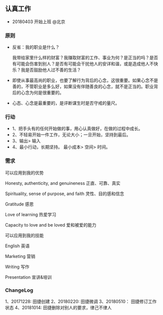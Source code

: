 ## 认真工作

- 20180403 开始上班 @北京 

### 原则

- 反省：我的职业是什么？

  我带给家里什么样的财富？我赚取财富的工作、事业为何？是正当的吗？是否有可能会伤害到别人？是否有可能会干扰他人的安详和谐，或是造成他人不快乐？我是否鼓励他人过不善的生活？

- 即使从事最高尚的职业，也要了解行为背后的心念，这很重要。如果心念不是善的，不管职业是多么好，如果没有伴随善良的心念，就不是正当的。职业背后的心念为何是很重要的。

- 心态、心念是最重要的，是评断谋生时是否守戒的量尺。

### 行动

- 1、把手头有的任何开始做的事，用心认真做好，在做的过程中成长。
- 2、不轻易开始一件工作，无论大小；一旦开始，坚持到最后。
- 3、输出> 输入
- 4、最小行动，长期坚持。 最小成本> 空间> 时间。



### 需求

可以应用到我的优势

Honesty, authenticity, and genuineness 
正直、可靠、真实


Spirituality, sense of purpose, and faith 
灵性、目的感和信念

Gratitude 
感恩

Love of learning 
热爱学习


Capacity to love and be loved 
爱和被爱的能力

可以应用到我的技能

English
英语

Marketing
营销

Writing
写作

Presentation
宣讲&培训






### ChangeLog

1、20171228: 田捷创建
2、20180220: 田捷微调
3、20180510： 田捷修订工作状态
4、20181014: 田捷删除对别人的要求，律己不律人
